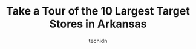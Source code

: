 ---
layout: ampstory
image: https://i0.wp.com/www.depkes.org/wp-content/uploads/2023/06/target-0-in-arkansas-1685968623.jpeg?resize=640,853
author: techidn
featured: false
description: Discover the impressive array of Target options in Arkansas, where you can find 10 of the largest Target establishments in the area. From renowned classics to hidden gems, Arkansas offers a 
title: Take a Tour of the 10 Largest Target Stores in Arkansas
cover:
   title: Take a Tour of the 10 Largest Target Stores in Arkansas
   subtitle: Rickpate
   background: https://www.depkes.org/wp-content/uploads/2023/06/target-0-in-arkansas-1685968623.jpeg

pages: 
 - layout: thirds
   top: <h1>#1 Target</h1>
   bottom: "<p>I love this Target❤️❤️Im a trucker and my terminal is in Springdale. This was one of the best Ive been too. Im new to the savings that are in the Target </p>"
   background: https://www.depkes.org/wp-content/uploads/2023/06/target-1-in-arkansas-1685968623.jpeg
   backgroundblur: true
 - layout: thirds
   top: <h1>#2 Target</h1>
   bottom: "<p>420 S University Ave, Little Rock, AR 72205, United States</p>"
   background: https://www.depkes.org/wp-content/uploads/2023/06/target-2-in-arkansas-1685968624.jpeg
   cta:
      link: https://www.depkes.org/blog/take-a-tour-of-the-10-largest-target-stores-in-arkansas/
      text: Take a Tour of the 10 Largest Target Stores in Arkansas
 - layout: thirds
   top: <h1>#3 Target</h1>
   bottom: "<p>2404 S Promenade Blvd, Rogers, AR 72758, United States</p>"
   background: https://www.depkes.org/wp-content/uploads/2023/06/target-3-in-arkansas-1685968624.jpeg
   cta:
      link: https://www.depkes.org/blog/take-a-tour-of-the-10-largest-target-stores-in-arkansas/
      text: Take a Tour of the 10 Largest Target Stores in Arkansas
 - layout: thirds
   top: <h1>#4 Target</h1>
   bottom: "<p>102 Richmond Ranch Rd, Texarkana, TX 75503, United States</p>"
   background: https://images.unsplash.com/photo-1599422314077-f4dfdaa4cd09?ixlib=rb-4.0.3&ixid=MnwxMjA3fDB8MHxwaG90by1wYWdlfHx8fGVufDB8fHx8&auto=format&fit=crop&w=640&h=853&q=80
   cta:
      link: https://www.depkes.org/blog/take-a-tour-of-the-10-largest-target-stores-in-arkansas/
      text: Take a Tour of the 10 Largest Target Stores in Arkansas
 - layout: thirds
   top: <h1>#5 Target</h1>
   bottom: "<p>7377 Alcoa Rd, Bryant, AR 72022, United States</p>"
   background: https://images.unsplash.com/photo-1533998839656-76f5e4b2bccb?ixlib=rb-4.0.3&ixid=MnwxMjA3fDB8MHxwaG90by1wYWdlfHx8fGVufDB8fHx8&auto=format&fit=crop&w=640&h=853&q=80
   cta:
      link: https://www.depkes.org/blog/take-a-tour-of-the-10-largest-target-stores-in-arkansas/
      text: Take a Tour of the 10 Largest Target Stores in Arkansas
 - layout: thirds
   top: <h1>#6 Target</h1>
   bottom: "<p>501 Elsinger Blvd, Conway, AR 72032, United States</p>"
   background: https://images.unsplash.com/photo-1618556658017-fd9c732d1360?ixlib=rb-4.0.3&ixid=MnwxMjA3fDB8MHxwaG90by1wYWdlfHx8fGVufDB8fHx8&auto=format&fit=crop&w=640&h=853&q=80
   cta:
      link: https://www.depkes.org/blog/take-a-tour-of-the-10-largest-target-stores-in-arkansas/
      text: Take a Tour of the 10 Largest Target Stores in Arkansas
 - layout: thirds
   top: <h1>#7 Target</h1>
   bottom: "<p>12700 Chenal Pkwy, Little Rock, AR 72211, United States</p>"
   background: https://images.unsplash.com/photo-1567360425618-1594206637d2?ixlib=rb-4.0.3&ixid=MnwxMjA3fDB8MHxwaG90by1wYWdlfHx8fGVufDB8fHx8&auto=format&fit=crop&w=640&h=853&q=80
   cta:
      link: https://www.depkes.org/blog/take-a-tour-of-the-10-largest-target-stores-in-arkansas/
      text: Take a Tour of the 10 Largest Target Stores in Arkansas
 - layout: thirds
   middle: Continue reading...
   background: https://images.unsplash.com/photo-1489648022186-8f49310909a0?ixlib=rb-4.0.3&ixid=MnwxMjA3fDB8MHxwaG90by1wYWdlfHx8fGVufDB8fHx8&auto=format&fit=crop&w=640&h=853&q=80
   cta:
      link: https://www.depkes.org/blog/take-a-tour-of-the-10-largest-target-stores-in-arkansas/
      text: Take a Tour of the 10 Largest Target Stores in Arkansas
      
---